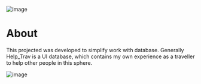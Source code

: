 ![image](https://user-images.githubusercontent.com/63420603/180012240-dbaa70c8-b97e-4b68-a093-163641274779.png)

# About
This projected was developed to simplify work with database. Generally Help_Trav is a UI database, which contains my own experience as a traveller to help other people in this sphere.

![image](https://user-images.githubusercontent.com/63420603/180013770-8232013d-efc2-47c1-91b5-4a43905a03b0.png)
